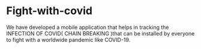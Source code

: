 # Fight-with-covid
We have developed a mobile application that helps in tracking the INFECTION OF COVID( CHAIN BREAKING )that can be installed by everyone to fight with a worldwide pandemic like COVID-19. 
